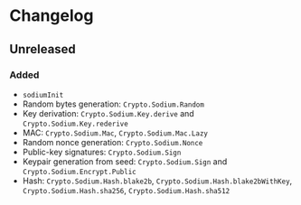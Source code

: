 # Changelog

## Unreleased

### Added

* `sodiumInit`
* Random bytes generation: `Crypto.Sodium.Random`
* Key derivation: `Crypto.Sodium.Key.derive` and `Crypto.Sodium.Key.rederive`
* MAC: `Crypto.Sodium.Mac`, `Crypto.Sodium.Mac.Lazy`
* Random nonce generation: `Crypto.Sodium.Nonce`
* Public-key signatures: `Crypto.Sodium.Sign`
* Keypair generation from seed: `Crypto.Sodium.Sign` and `Crypto.Sodium.Encrypt.Public`
* Hash: `Crypto.Sodium.Hash.blake2b`, `Crypto.Sodium.Hash.blake2bWithKey`, `Crypto.Sodium.Hash.sha256`, `Crypto.Sodium.Hash.sha512`

